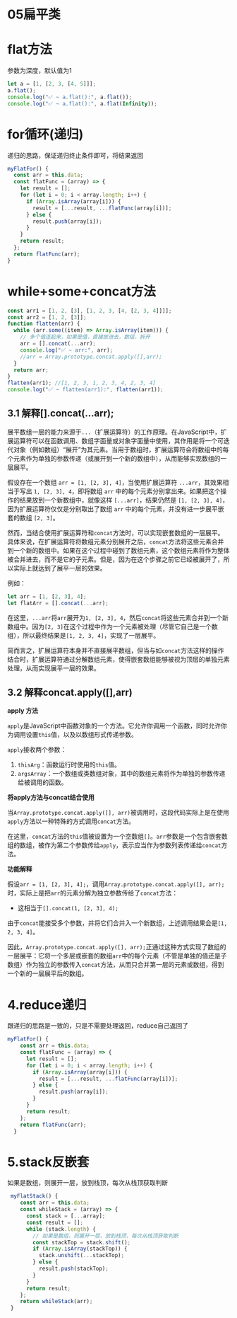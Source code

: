 # 05扁平类

# flat方法

参数为深度，默认值为1

```js
let a = [1, [2, 3, [4, 5]]];
a.flat();
console.log("✅ ~ a.flat():", a.flat());
console.log("✅ ~ a.flat():", a.flat(Infinity));
```

# for循环(递归)

递归的思路，保证递归终止条件即可，将结果返回

```js
myFlatFor() {
  const arr = this.data;
  const flatFunc = (array) => {
    let result = [];
    for (let i = 0; i < array.length; i++) {
      if (Array.isArray(array[i])) {
        result = [...result, ...flatFunc(array[i])];
      } else {
        result.push(array[i]);
      }
    }
    return result;
  };
  return flatFunc(arr);
}
```

# while+some+concat方法

```js
const arr1 = [1, 2, [3], [1, 2, 3, [4, [2, 3, 4]]]];
const arr2 = [1, 2, [3]];
function flatten(arr) {
  while (arr.some((item) => Array.isArray(item))) {
    // 多个值连起来，如果是值，直接放进去，数组，拆开
    arr = [].concat(...arr);
    console.log("✅ ~ arr:", arr);
    //arr = Array.prototype.concat.apply([],arr);
  }
  return arr;
}
flatten(arr1); //[1, 2, 3, 1, 2, 3, 4, 2, 3, 4]
console.log("✅ ~ flatten(arr1):", flatten(arr1));
```

## 3.1 解释[].concat(...arr);

展平数组一层的能力来源于`...`（扩展运算符）的工作原理。在JavaScript中，扩展运算符可以在函数调用、数组字面量或对象字面量中使用，其作用是将一个可迭代对象（例如数组）“展开”为其元素。当用于数组时，扩展运算符会将数组中的每个元素作为单独的参数传递（或展开到一个新的数组中），从而能够实现数组的一层展平。

假设存在一个数组 `arr = [1, [2, 3], 4]`，当使用扩展运算符 `...arr`，其效果相当于写出 `1, [2, 3], 4`，即将数组 `arr` 中的每个元素分别拿出来。如果把这个操作的结果放到一个新数组中，就像这样 `[...arr]`，结果仍然是 `[1, [2, 3], 4]`，因为扩展运算符仅仅是分别取出了数组 `arr` 中的每个元素，并没有进一步展平嵌套的数组 `[2, 3]`。

然而，当结合使用扩展运算符和`concat`方法时，可以实现嵌套数组的一层展平。具体来说，在扩展运算符将数组元素分别展开之后，`concat`方法将这些元素合并到一个新的数组中。如果在这个过程中碰到了数组元素，这个数组元素将作为整体被合并进去，而不是它的子元素。但是，因为在这个步骤之前它已经被展开了，所以实际上就达到了展平一层的效果。

例如：

```javascript
let arr = [1, [2, 3], 4];
let flatArr = [].concat(...arr);
```

在这里，`...arr`将`arr`展开为`1, [2, 3], 4`，然后`concat`将这些元素合并到一个新数组中。因为`[2, 3]`在这个过程中作为一个元素被处理（尽管它自己是一个数组），所以最终结果是`[1, 2, 3, 4]`，实现了一层展平。

简而言之，扩展运算符本身并不直接展平数组，但当与如`concat`方法这样的操作结合时，扩展运算符通过分解数组元素，使得嵌套数组能够被视为顶层的单独元素处理，从而实现展平一层的效果。

## 3.2 解释concat.apply([],arr)

**apply 方法**

`apply`是JavaScript中函数对象的一个方法。它允许你调用一个函数，同时允许你为调用设置`this`值，以及以数组形式传递参数。

`apply`接收两个参数：

1. `thisArg`：函数运行时使用的`this`值。
2. `argsArray`：一个数组或类数组对象，其中的数组元素将作为单独的参数传递给被调用的函数。

**将apply方法与concat结合使用**

当`Array.prototype.concat.apply([], arr)`被调用时，这段代码实际上是在使用`apply`方法以一种特殊的方式调用`concat`方法。

在这里，`concat`方法的`this`值被设置为一个空数组`[]`。`arr`参数是一个包含嵌套数组的数组，被作为第二个参数传给`apply`，表示应当作为参数列表传递给`concat`方法。

**功能解释**

假设`arr = [1, [2, 3], 4];`，调用`Array.prototype.concat.apply([], arr);`时，实际上是把`arr`的元素分解为独立参数传给了`concat`方法：

- 这相当于`[].concat(1, [2, 3], 4);`

由于`concat`能接受多个参数，并将它们合并入一个新数组，上述调用结果会是`[1, 2, 3, 4]`。

因此，`Array.prototype.concat.apply([], arr);`正通过这种方式实现了数组的一层展平：它将一个多层或嵌套的数组`arr`中的每个元素（不管是单独的值还是子数组）作为独立的参数传入`concat`方法，从而只合并第一层的元素或数组，得到一个新的一层展平后的数组。

# 4.reduce递归

跟递归的思路是一致的，只是不需要处理返回，reduce自己返回了

```js
myFlatFor() {
    const arr = this.data;
    const flatFunc = (array) => {
      let result = [];
      for (let i = 0; i < array.length; i++) {
        if (Array.isArray(array[i])) {
          result = [...result, ...flatFunc(array[i])];
        } else {
          result.push(array[i]);
        }
      }
      return result;
    };
    return flatFunc(arr);
  }
```

# 5.stack反嵌套

如果是数组，则展开一层，放到栈顶，每次从栈顶获取判断

```js
 myFlatStack() {
    const arr = this.data;
    const whileStack = (array) => {
      const stack = [...array];
      const result = [];
      while (stack.length) {
        // 如果是数组，则展开一层，放到栈顶，每次从栈顶获取判断
        const stackTop = stack.shift();
        if (Array.isArray(stackTop)) {
          stack.unshift(...stackTop);
        } else {
          result.push(stackTop);
        }
      }
      return result;
    };
    return whileStack(arr);
 }
```

















